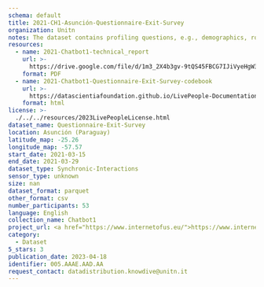 ```yaml
---
schema: default
title: 2021-CH1-Asunción-Questionnaire-Exit-Survey
organization: Unitn
notes: The dataset contains profiling questions, e.g., demographics, routines, personality. The dataset was collected as part of the WeNet project, a Horizon 2020 funded project that aims at developing a diversity-aware, machine-mediated paradigm for social interactions.
resources:
  - name: 2021-Chatbot1-technical_report
    url: >-
      https://drive.google.com/file/d/1m3_2X4b3gv-9tQS45FBCG7IJiVyeHgW3/view?usp=sharing
    format: PDF
  - name: 2021-Chatbot1-Questionnaire-Exit-Survey-codebook
    url: >-
      https://datascientiafoundation.github.io/LivePeople-Documentation/2021-Chatbot1/2021_CH1_Exit_survey.html
    format: html
license: >-
  ./../../resources/2023LivePeopleLicense.html
dataset_name: Questionnaire-Exit-Survey
location: Asunción (Paraguay)
latitude_map: -25.26
longitude_map: -57.57
start_date: 2021-03-15
end_date: 2021-03-29
dataset_type: Synchronic-Interactions
sensor_type: unknown
size: nan
dataset_format: parquet
other_format: csv
number_participants: 53
language: English
collection_name: Chatbot1
project_url: <a href="https://www.internetofus.eu/">https://www.internetofus.eu/</a>
category:
  - Dataset
5_stars: 3
publication_date: 2023-04-18
identifier: 005.AAAE.AAD.AA
request_contact: datadistribution.knowdive@unitn.it
---
```

